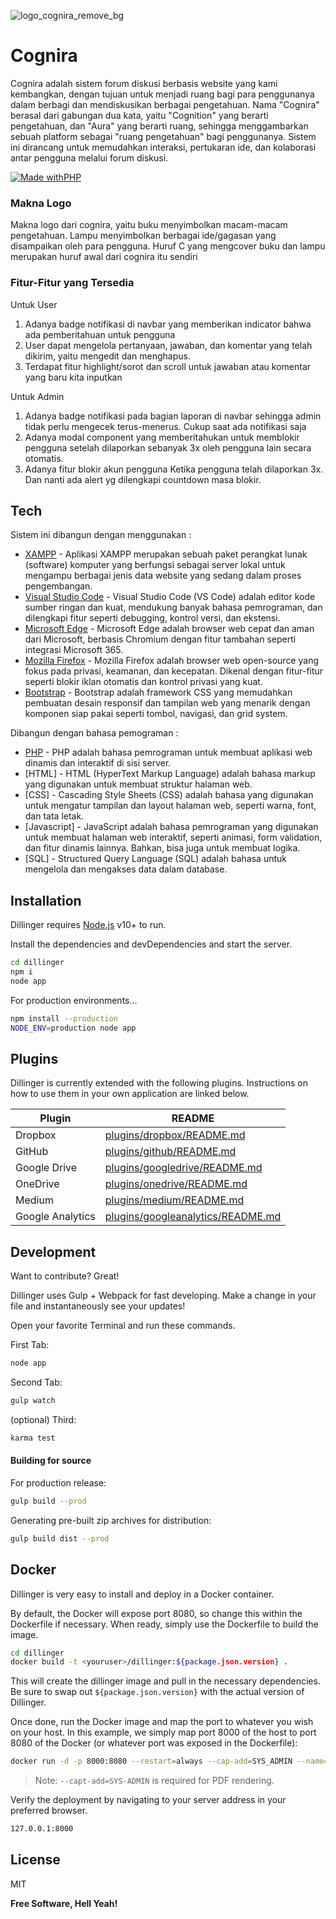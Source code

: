 ![logo_cognira_remove_bg](https://github.com/user-attachments/assets/988836d8-2f59-4710-8f15-31abed9eb6fa)

# Cognira
Cognira adalah sistem forum diskusi berbasis website yang kami kembangkan, dengan tujuan untuk menjadi ruang bagi para penggunanya dalam berbagi dan mendiskusikan berbagai pengetahuan. Nama "Cognira" berasal dari gabungan dua kata, yaitu "Cognition" yang berarti pengetahuan, dan "Aura" yang berarti ruang, sehingga menggambarkan sebuah platform sebagai "ruang pengetahuan" bagi penggunanya. Sistem ini dirancang untuk memudahkan interaksi, pertukaran ide, dan kolaborasi antar pengguna melalui forum diskusi.

[![Made withPHP](https://img.shields.io/badge/Made%20with-PHP-purple?style=for-the-badge&logo=PHP)](https://php.net/try)

### Makna Logo 
Makna logo dari cognira, yaitu buku menyimbolkan macam-macam pengetahuan. Lampu menyimbolkan berbagai ide/gagasan yang disampaikan oleh para pengguna. Huruf C yang mengcover buku dan lampu merupakan huruf awal dari cognira itu sendiri

### Fitur-Fitur yang Tersedia 
Untuk User 
1. Adanya badge notifikasi di navbar yang memberikan indicator bahwa ada pemberitahuan untuk pengguna
2. User dapat mengelola pertanyaan, jawaban, dan komentar yang telah dikirim, yaitu mengedit dan menghapus.
3. Terdapat fitur highlight/sorot dan scroll untuk jawaban atau komentar yang baru kita inputkan 

Untuk Admin
1. Adanya badge notifikasi pada bagian laporan di navbar sehingga admin tidak perlu mengecek terus-menerus. Cukup saat ada notifikasi saja 
2. Adanya modal component yang memberitahukan untuk memblokir pengguna setelah dilaporkan sebanyak 3x oleh pengguna lain secara otomatis. 
3. Adanya fitur blokir akun pengguna Ketika pengguna telah dilaporkan 3x. Dan nanti ada alert yg dilengkapi countdown masa blokir.

## Tech

Sistem ini dibangun dengan menggunakan :

- [XAMPP](https://www.apachefriends.org/) - Aplikasi XAMPP merupakan sebuah paket perangkat lunak (software) komputer yang berfungsi sebagai server lokal untuk mengampu berbagai jenis data website yang sedang dalam proses pengembangan.
- [Visual Studio Code](https://code.visualstudio.com/) - Visual Studio Code (VS Code) adalah editor kode sumber ringan dan kuat, mendukung banyak bahasa pemrograman, dan dilengkapi fitur seperti debugging, kontrol versi, dan ekstensi.
- [Microsoft Edge](https://www.microsoft.com/id-id/edge/?form=MA13FJ) - Microsoft Edge adalah browser web cepat dan aman dari Microsoft, berbasis Chromium dengan fitur tambahan seperti integrasi Microsoft 365.
- [Mozilla Firefox](https://www.mozilla.org/id/firefox/new/) - Mozilla Firefox adalah browser web open-source yang fokus pada privasi, keamanan, dan kecepatan. Dikenal dengan fitur-fitur seperti blokir iklan otomatis dan kontrol privasi yang kuat.
- [Bootstrap](https://getbootstrap.com/) - Bootstrap adalah framework CSS yang memudahkan pembuatan desain responsif dan tampilan web yang menarik dengan komponen siap pakai seperti tombol, navigasi, dan grid system.

Dibangun dengan bahasa pemograman :

- [PHP](https://www.php.net/) - PHP adalah bahasa pemrograman untuk membuat aplikasi web dinamis dan interaktif di sisi server.
- [HTML] - HTML (HyperText Markup Language) adalah bahasa markup yang digunakan untuk membuat struktur halaman web.
- [CSS] - Cascading Style Sheets (CSS) adalah bahasa yang digunakan untuk mengatur tampilan dan layout halaman web, seperti warna, font, dan tata letak.
- [Javascript] - JavaScript adalah bahasa pemrograman yang digunakan untuk membuat halaman web interaktif, seperti animasi, form validation, dan fitur dinamis lainnya. Bahkan, bisa juga untuk membuat logika.
- [SQL] - Structured Query Language (SQL) adalah bahasa untuk mengelola dan mengakses data dalam database.

## Installation

Dillinger requires [Node.js](https://nodejs.org/) v10+ to run.

Install the dependencies and devDependencies and start the server.

```sh
cd dillinger
npm i
node app
```

For production environments...

```sh
npm install --production
NODE_ENV=production node app
```

## Plugins

Dillinger is currently extended with the following plugins.
Instructions on how to use them in your own application are linked below.

| Plugin | README |
| ------ | ------ |
| Dropbox | [plugins/dropbox/README.md][PlDb] |
| GitHub | [plugins/github/README.md][PlGh] |
| Google Drive | [plugins/googledrive/README.md][PlGd] |
| OneDrive | [plugins/onedrive/README.md][PlOd] |
| Medium | [plugins/medium/README.md][PlMe] |
| Google Analytics | [plugins/googleanalytics/README.md][PlGa] |

## Development

Want to contribute? Great!

Dillinger uses Gulp + Webpack for fast developing.
Make a change in your file and instantaneously see your updates!

Open your favorite Terminal and run these commands.

First Tab:

```sh
node app
```

Second Tab:

```sh
gulp watch
```

(optional) Third:

```sh
karma test
```

#### Building for source

For production release:

```sh
gulp build --prod
```

Generating pre-built zip archives for distribution:

```sh
gulp build dist --prod
```

## Docker

Dillinger is very easy to install and deploy in a Docker container.

By default, the Docker will expose port 8080, so change this within the
Dockerfile if necessary. When ready, simply use the Dockerfile to
build the image.

```sh
cd dillinger
docker build -t <youruser>/dillinger:${package.json.version} .
```

This will create the dillinger image and pull in the necessary dependencies.
Be sure to swap out `${package.json.version}` with the actual
version of Dillinger.

Once done, run the Docker image and map the port to whatever you wish on
your host. In this example, we simply map port 8000 of the host to
port 8080 of the Docker (or whatever port was exposed in the Dockerfile):

```sh
docker run -d -p 8000:8080 --restart=always --cap-add=SYS_ADMIN --name=dillinger <youruser>/dillinger:${package.json.version}
```

> Note: `--capt-add=SYS-ADMIN` is required for PDF rendering.

Verify the deployment by navigating to your server address in
your preferred browser.

```sh
127.0.0.1:8000
```

## License

MIT

**Free Software, Hell Yeah!**

[//]: # (These are reference links used in the body of this note and get stripped out when the markdown processor does its job. There is no need to format nicely because it shouldn't be seen. Thanks SO - http://stackoverflow.com/questions/4823468/store-comments-in-markdown-syntax)

   [dill]: <https://github.com/joemccann/dillinger>
   [git-repo-url]: <https://github.com/joemccann/dillinger.git>
   [john gruber]: <http://daringfireball.net>
   [df1]: <http://daringfireball.net/projects/markdown/>
   [markdown-it]: <https://github.com/markdown-it/markdown-it>
   [Ace Editor]: <http://ace.ajax.org>
   [node.js]: <http://nodejs.org>
   [Twitter Bootstrap]: <http://twitter.github.com/bootstrap/>
   [jQuery]: <http://jquery.com>
   [@tjholowaychuk]: <http://twitter.com/tjholowaychuk>
   [express]: <http://expressjs.com>
   [AngularJS]: <http://angularjs.org>
   [Gulp]: <http://gulpjs.com>

   [PlDb]: <https://github.com/joemccann/dillinger/tree/master/plugins/dropbox/README.md>
   [PlGh]: <https://github.com/joemccann/dillinger/tree/master/plugins/github/README.md>
   [PlGd]: <https://github.com/joemccann/dillinger/tree/master/plugins/googledrive/README.md>
   [PlOd]: <https://github.com/joemccann/dillinger/tree/master/plugins/onedrive/README.md>
   [PlMe]: <https://github.com/joemccann/dillinger/tree/master/plugins/medium/README.md>
   [PlGa]: <https://github.com/RahulHP/dillinger/blob/master/plugins/googleanalytics/README.md>
